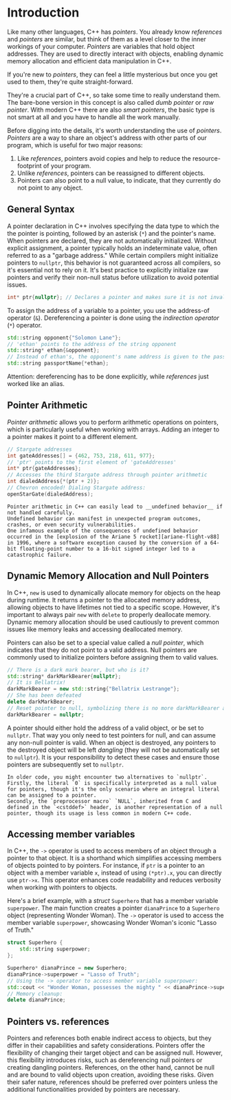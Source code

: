 # Introduction

Like many other languages, C++ has _pointers_.
You already know _references_ and _pointers_ are similar, but think of them as a level closer to the inner workings of your computer.
_Pointers_ are variables that hold object addresses.
They are used to directly interact with objects, enabling dynamic memory allocation and efficient data manipulation in C++.

If you're new to _pointers_, they can feel a little mysterious but once you get used to them, they're quite straight-forward.

They're a crucial part of C++, so take some time to really understand them.
The bare-bone version in this concept is also called _dumb pointer_ or _raw pointer_.
With modern C++ there are also _smart pointers_, the basic type is not smart at all and you have to handle all the work manually.

Before digging into the details, it's worth understanding the use of _pointers_.
_Pointers_ are a way to share an object's address with other parts of our program, which is useful for two major reasons:
1. Like _references_, pointers avoid copies and help to reduce the resource-footprint of your program.
2. Unlike _references_, pointers can be reassigned to different objects.
3. Pointers can also point to a null value, to indicate, that they currently do not point to any object.

## General Syntax

A pointer declaration in C++ involves specifying the data type to which the the pointer is pointing, followed by an asterisk (`*`) and the pointer's name.
When pointers are declared, they are not automatically initialized.
Without explicit assignment, a pointer typically holds an indeterminate value, often referred to as a "garbage address."
While certain compilers might initialize pointers to `nullptr`, this behavior is not guaranteed across all compilers, so it's essential not to rely on it.
It's best practice to explicitly initialize raw pointers and verify their non-null status before utilization to avoid potential issues.

```cpp
int* ptr{nullptr}; // Declares a pointer and makes sure it is not invalid
```

To assign the address of a variable to a pointer, you use the address-of operator (`&`).
Dereferencing a pointer is done using the _indirection operator_ (`*`) operator.

```cpp
std::string opponent{"Solomon Lane"};
// 'ethan' points to the address of the string opponent
std::string* ethan{&opponent}; 
// Instead of ethan's, the opponent's name address is given to the passPort
std::string passportName{*ethan};
```

Attention: dereferencing has to be done explicitly, while _references_ just worked like an alias.

## Pointer Arithmetic

_Pointer arithmetic_ allows you to perform arithmetic operations on pointers, which is particularly useful when working with arrays.
Adding an integer to a pointer makes it point to a different element.

```cpp
// Stargate addresses
int gateAddresses[] = {462, 753, 218, 611, 977};
// 'ptr' points to the first element of 'gateAddresses'
int* ptr{gateAddresses}; 
// Accesses the third Stargate address through pointer arithmetic
int dialedAddress{*(ptr + 2)}; 
// Chevron encoded! Dialing Stargate address:
openStarGate(dialedAddress);
```

~~~~exercism/caution
Pointer arithmetic in C++ can easily lead to __undefined behavior__ if not handled carefully.
Undefined behavior can manifest in unexpected program outcomes, crashes, or even security vulnerabilities.
One infamous example of the consequences of undefined behavior occurred in the [explosion of the Ariane 5 rocket][ariane-flight-v88] in 1996, where a software exception caused by the conversion of a 64-bit floating-point number to a 16-bit signed integer led to a catastrophic failure.
~~~~

## Dynamic Memory Allocation and Null Pointers

In C++, `new` is used to dynamically allocate memory for objects on the heap during runtime.
It returns a pointer to the allocated memory address, allowing objects to have lifetimes not tied to a specific scope.
However, it's important to always pair `new` with `delete` to properly deallocate memory.
Dynamic memory allocation should be used cautiously to prevent common issues like memory leaks and accessing deallocated memory.

Pointers can also be set to a special value called a _null pointer_, which indicates that they do not point to a valid address.
Null pointers are commonly used to initialize pointers before assigning them to valid values.

```cpp
// There is a dark mark bearer, but who is it?
std::string* darkMarkBearer{nullptr};
// It is Bellatrix!
darkMarkBearer = new std::string{"Bellatrix Lestrange"};
// She has been defeated
delete darkMarkBearer;
// Reset pointer to null, symbolizing there is no more darkMarkBearer at the moment
darkMarkBearer = nullptr; 
```

A pointer should either hold the address of a valid object, or be set to `nullptr`.
That way you only need to test pointers for null, and can assume any non-null pointer is valid.
When an object is destroyed, any pointers to the destroyed object will be left _dangling_ (they will not be automatically set to `nullptr`).
It is your responsibility to detect these cases and ensure those pointers are subsequently set to `nullptr`.

~~~~exercism/advanced
In older code, you might encounter two alternatives to `nullptr`.
Firstly, the literal `0` is specifically interpreted as a null value for pointers, though it's the only scenario where an integral literal can be assigned to a pointer.
Secondly, the `preprocessor macro` `NULL`, inherited from C and defined in the `<cstddef>` header, is another representation of a null pointer, though its usage is less common in modern C++ code.
~~~~

## Accessing member variables

In C++, the `->` operator is used to access members of an object through a pointer to that object.
It is a shorthand which simplifies accessing members of objects pointed to by pointers.
For instance, if `ptr` is a pointer to an object with a member variable `x`, instead of using `(*ptr).x`, you can directly use `ptr->x`.
This operator enhances code readability and reduces verbosity when working with pointers to objects.

Here's a brief example, with a _struct_ `Superhero` that has a member variable `superpower`.
The main function creates a pointer `dianaPrince` to a `Superhero` object (representing Wonder Woman).
The `->` operator is used to access the member variable `superpower`, showcasing Wonder Woman's iconic "Lasso of Truth."

```cpp
struct Superhero {
    std::string superpower;
};

Superhero* dianaPrince = new Superhero;
dianaPrince->superpower = "Lasso of Truth";
// Using the -> operator to access member variable superpower:
std::cout << "Wonder Woman, possesses the mighty " << dianaPrince->superpower;
// Memory cleanup:
delete dianaPrince; 
```

## Pointers vs. references

Pointers and references both enable indirect access to objects, but they differ in their capabilities and safety considerations.
Pointers offer the flexibility of changing their target object and can be assigned null.
However, this flexibility introduces risks, such as dereferencing null pointers or creating dangling pointers.
References, on the other hand, cannot be null and are bound to valid objects upon creation, avoiding these risks.
Given their safer nature, references should be preferred over pointers unless the additional functionalities provided by pointers are necessary.

[ariane-flight-v88]: https://en.wikipedia.org/wiki/Ariane_flight_V88
